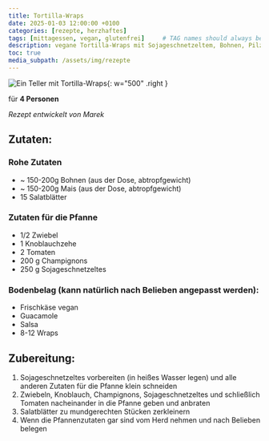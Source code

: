 ```yaml
---
title: Tortilla-Wraps
date: 2025-01-03 12:00:00 +0100
categories: [rezepte, herzhaftes]
tags: [mittagessen, vegan, glutenfrei]     # TAG names should always be lowercase
description: vegane Tortilla-Wraps mit Sojageschnetzeltem, Bohnen, Pilzen und Gemüse
toc: true
media_subpath: /assets/img/rezepte
---
```


![Ein Teller mit Tortilla-Wraps](tortilla-wraps.jpg){: w="500" .right }

für **4 Personen**

_Rezept entwickelt von Marek_


## Zutaten:
### Rohe Zutaten
- ~ 150-200g Bohnen (aus der Dose, abtropfgewicht)
- ~ 150-200g Mais (aus der Dose, abtropfgewicht)
- 15 Salatblätter

### Zutaten für die Pfanne
- 1/2 Zwiebel
- 1 Knoblauchzehe
- 2 Tomaten
- 200 g Champignons
- 250 g Sojageschnetzeltes

### Bodenbelag (kann natürlich nach Belieben angepasst werden):
- Frischkäse vegan
- Guacamole
- Salsa
- 8-12 Wraps

## Zubereitung:
1) Sojageschnetzeltes vorbereiten (in heißes Wasser legen) und alle anderen Zutaten für die Pfanne klein schneiden 
2) Zwiebeln, Knoblauch, Champignons, Sojageschnetzeltes und schließlich Tomaten nacheinander in die Pfanne geben und anbraten
3) Salatblätter zu mundgerechten Stücken zerkleinern
4) Wenn die Pfannenzutaten gar sind vom Herd nehmen und nach Belieben belegen

